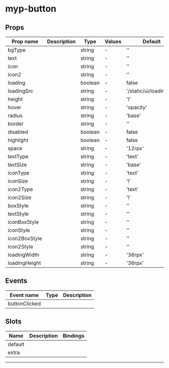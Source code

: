 # myp-button

## Props

| Prop name     | Description | Type    | Values | Default                  |
| ------------- | ----------- | ------- | ------ | ------------------------ |
| bgType        |             | string  | -      | ''                       |
| text          |             | string  | -      | ''                       |
| icon          |             | string  | -      | ''                       |
| icon2         |             | string  | -      | ''                       |
| loading       |             | boolean | -      | false                    |
| loadingSrc    |             | string  | -      | '/static/ui/loading.gif' |
| height        |             | string  | -      | 'l'                      |
| hover         |             | string  | -      | 'opacity'                |
| radius        |             | string  | -      | 'base'                   |
| border        |             | string  | -      | ''                       |
| disabled      |             | boolean | -      | false                    |
| highlight     |             | boolean | -      | false                    |
| space         |             | string  | -      | '12rpx'                  |
| textType      |             | string  | -      | 'text'                   |
| textSize      |             | string  | -      | 'base'                   |
| iconType      |             | string  | -      | 'text'                   |
| iconSize      |             | string  | -      | 'l'                      |
| icon2Type     |             | string  | -      | 'text'                   |
| icon2Size     |             | string  | -      | 'l'                      |
| boxStyle      |             | string  | -      | ''                       |
| textStyle     |             | string  | -      | ''                       |
| iconBoxStyle  |             | string  | -      | ''                       |
| iconStyle     |             | string  | -      | ''                       |
| icon2BoxStyle |             | string  | -      | ''                       |
| icon2Style    |             | string  | -      | ''                       |
| loadingWidth  |             | string  | -      | '36rpx'                  |
| loadingHeight |             | string  | -      | '36rpx'                  |

## Events

| Event name    | Type | Description |
| ------------- | ---- | ----------- |
| buttonClicked |      |

## Slots

| Name    | Description | Bindings |
| ------- | ----------- | -------- |
| default |             |          |
| extra   |             |          |

---
